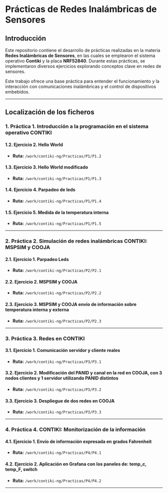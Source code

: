 # Prácticas de Redes Inalámbricas de Sensores

## Introducción
Este repositorio contiene el desarrollo de prácticas realizadas en la materia **Redes Inalámbricas de Sensores**, en las cuales se emplearon el sistema operativo **Contiki** y la placa **NRF52840**. Durante estas prácticas, se implementaron diversos ejercicios explorando conceptos clave en redes de sensores.

Este trabajo ofrece una base práctica para entender el funcionamiento y la interacción con comunicaciones inalámbricas y el control de dispositivos embebidos.

---

## Localización de los ficheros

### 1. Práctica 1. Introducción a la programación en el sistema operativo CONTIKI

#### 1.2. Ejercicio 2. Hello World
- **Ruta:** `/work/contiki-ng/Practicas/P1/P1.2`

#### 1.3. Ejercicio 3. Hello World modificado
- **Ruta:** `/work/contiki-ng/Practicas/P1/P1.3`

#### 1.4. Ejercicio 4. Parpadeo de leds
- **Ruta:** `/work/contiki-ng/Practicas/P1/P1.4`

#### 1.5. Ejercicio 5. Medida de la temperatura interna
- **Ruta:** `/work/contiki-ng/Practicas/P1/P1.5`

---

### 2. Práctica 2. Simulación de redes inalámbricas CONTIKI: MSPSIM y COOJA

#### 2.1. Ejercicio 1. Parpadeo Leds
- **Ruta:** `/work/contiki-ng/Practicas/P2/P2.1`

#### 2.2. Ejercicio 2. MSPSIM y COOJA
- **Ruta:** `/work/contiki-ng/Practicas/P2/P2.2`

#### 2.3. Ejercicio 3. MSPSIM y COOJA envío de información sobre temperatura interna y externa
- **Ruta:** `/work/contiki-ng/Practicas/P2/P2.3`

---

### 3. Práctica 3. Redes en CONTIKI

#### 3.1. Ejercicio 1. Comunicación servidor y cliente reales
- **Ruta:** `/work/contiki-ng/Practicas/P3/P3.1`

#### 3.2. Ejercicio 2. Modificación del PANID y canal en la red en COOJA, con 3 nodos clientes y 1 servidor utilizando PANID distintos
- **Ruta:** `/work/contiki-ng/Practicas/P3/P3.2`

#### 3.3. Ejercicio 3. Despliegue de dos redes en COOJA
- **Ruta:** `/work/contiki-ng/Practicas/P3/P3.3`

---

### 4. Práctica 4. CONTIKI: Monitorización de la información

#### 4.1. Ejercicio 1. Envío de información expresada en grados Fahrenheit
- **Ruta:** `/work/contiki-ng/Practicas/P4/P4.1`

#### 4.2. Ejercicio 2. Aplicación en Grafana con los paneles de: temp_c, temp_F, switch
- **Ruta:** `/work/contiki-ng/Practicas/P4/P4.2`

---
